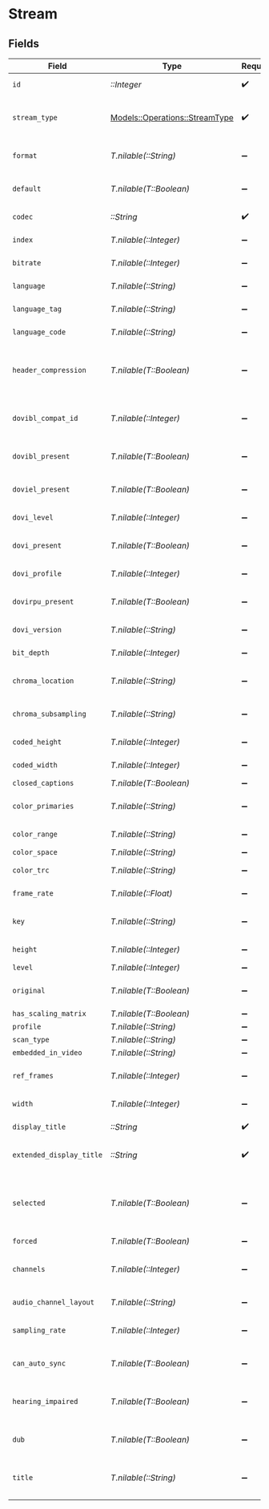 # Stream


## Fields

| Field                                                                   | Type                                                                    | Required                                                                | Description                                                             | Example                                                                 |
| ----------------------------------------------------------------------- | ----------------------------------------------------------------------- | ----------------------------------------------------------------------- | ----------------------------------------------------------------------- | ----------------------------------------------------------------------- |
| `id`                                                                    | *::Integer*                                                             | :heavy_check_mark:                                                      | Unique stream identifier.                                               | 1002625                                                                 |
| `stream_type`                                                           | [Models::Operations::StreamType](../../models/operations/streamtype.md) | :heavy_check_mark:                                                      | Stream type:<br/>  - 1 = video<br/>  - 2 = audio<br/>  - 3 = subtitle<br/> | 1                                                                       |
| `format`                                                                | *T.nilable(::String)*                                                   | :heavy_minus_sign:                                                      | Format of the stream (e.g., srt).                                       | srt                                                                     |
| `default`                                                               | *T.nilable(T::Boolean)*                                                 | :heavy_minus_sign:                                                      | Indicates if this stream is default.                                    | true                                                                    |
| `codec`                                                                 | *::String*                                                              | :heavy_check_mark:                                                      | Codec used by the stream.                                               | hevc                                                                    |
| `index`                                                                 | *T.nilable(::Integer)*                                                  | :heavy_minus_sign:                                                      | Index of the stream.                                                    | 0                                                                       |
| `bitrate`                                                               | *T.nilable(::Integer)*                                                  | :heavy_minus_sign:                                                      | Bitrate of the stream.                                                  | 24743                                                                   |
| `language`                                                              | *T.nilable(::String)*                                                   | :heavy_minus_sign:                                                      | Language of the stream.                                                 | English                                                                 |
| `language_tag`                                                          | *T.nilable(::String)*                                                   | :heavy_minus_sign:                                                      | Language tag (e.g., en).                                                | en                                                                      |
| `language_code`                                                         | *T.nilable(::String)*                                                   | :heavy_minus_sign:                                                      | ISO language code.                                                      | eng                                                                     |
| `header_compression`                                                    | *T.nilable(T::Boolean)*                                                 | :heavy_minus_sign:                                                      | Indicates whether header compression is enabled.                        | true                                                                    |
| `dovibl_compat_id`                                                      | *T.nilable(::Integer)*                                                  | :heavy_minus_sign:                                                      | Dolby Vision BL compatibility ID.                                       | 1                                                                       |
| `dovibl_present`                                                        | *T.nilable(T::Boolean)*                                                 | :heavy_minus_sign:                                                      | Indicates if Dolby Vision BL is present.                                | true                                                                    |
| `doviel_present`                                                        | *T.nilable(T::Boolean)*                                                 | :heavy_minus_sign:                                                      | Indicates if Dolby Vision EL is present.                                | false                                                                   |
| `dovi_level`                                                            | *T.nilable(::Integer)*                                                  | :heavy_minus_sign:                                                      | Dolby Vision level.                                                     | 6                                                                       |
| `dovi_present`                                                          | *T.nilable(T::Boolean)*                                                 | :heavy_minus_sign:                                                      | Indicates if Dolby Vision is present.                                   | true                                                                    |
| `dovi_profile`                                                          | *T.nilable(::Integer)*                                                  | :heavy_minus_sign:                                                      | Dolby Vision profile.                                                   | 8                                                                       |
| `dovirpu_present`                                                       | *T.nilable(T::Boolean)*                                                 | :heavy_minus_sign:                                                      | Indicates if Dolby Vision RPU is present.                               | true                                                                    |
| `dovi_version`                                                          | *T.nilable(::String)*                                                   | :heavy_minus_sign:                                                      | Dolby Vision version.                                                   | 1.0                                                                     |
| `bit_depth`                                                             | *T.nilable(::Integer)*                                                  | :heavy_minus_sign:                                                      | Bit depth of the video stream.                                          | 10                                                                      |
| `chroma_location`                                                       | *T.nilable(::String)*                                                   | :heavy_minus_sign:                                                      | Chroma sample location.                                                 | topleft                                                                 |
| `chroma_subsampling`                                                    | *T.nilable(::String)*                                                   | :heavy_minus_sign:                                                      | Chroma subsampling format.                                              | 4:2:0                                                                   |
| `coded_height`                                                          | *T.nilable(::Integer)*                                                  | :heavy_minus_sign:                                                      | Coded video height.                                                     | 1608                                                                    |
| `coded_width`                                                           | *T.nilable(::Integer)*                                                  | :heavy_minus_sign:                                                      | Coded video width.                                                      | 3840                                                                    |
| `closed_captions`                                                       | *T.nilable(T::Boolean)*                                                 | :heavy_minus_sign:                                                      | N/A                                                                     | true                                                                    |
| `color_primaries`                                                       | *T.nilable(::String)*                                                   | :heavy_minus_sign:                                                      | Color primaries used.                                                   | bt2020                                                                  |
| `color_range`                                                           | *T.nilable(::String)*                                                   | :heavy_minus_sign:                                                      | Color range (e.g., tv).                                                 | tv                                                                      |
| `color_space`                                                           | *T.nilable(::String)*                                                   | :heavy_minus_sign:                                                      | Color space.                                                            | bt2020nc                                                                |
| `color_trc`                                                             | *T.nilable(::String)*                                                   | :heavy_minus_sign:                                                      | Color transfer characteristics.                                         | smpte2084                                                               |
| `frame_rate`                                                            | *T.nilable(::Float)*                                                    | :heavy_minus_sign:                                                      | Frame rate of the stream.                                               | 23.976                                                                  |
| `key`                                                                   | *T.nilable(::String)*                                                   | :heavy_minus_sign:                                                      | Key to access this stream part.                                         | /library/streams/216389                                                 |
| `height`                                                                | *T.nilable(::Integer)*                                                  | :heavy_minus_sign:                                                      | Height of the video stream.                                             | 1602                                                                    |
| `level`                                                                 | *T.nilable(::Integer)*                                                  | :heavy_minus_sign:                                                      | Video level.                                                            | 150                                                                     |
| `original`                                                              | *T.nilable(T::Boolean)*                                                 | :heavy_minus_sign:                                                      | Indicates if this is the original stream.                               | true                                                                    |
| `has_scaling_matrix`                                                    | *T.nilable(T::Boolean)*                                                 | :heavy_minus_sign:                                                      | N/A                                                                     | false                                                                   |
| `profile`                                                               | *T.nilable(::String)*                                                   | :heavy_minus_sign:                                                      | Video profile.                                                          | main 10                                                                 |
| `scan_type`                                                             | *T.nilable(::String)*                                                   | :heavy_minus_sign:                                                      | N/A                                                                     | progressive                                                             |
| `embedded_in_video`                                                     | *T.nilable(::String)*                                                   | :heavy_minus_sign:                                                      | N/A                                                                     | progressive                                                             |
| `ref_frames`                                                            | *T.nilable(::Integer)*                                                  | :heavy_minus_sign:                                                      | Number of reference frames.                                             | 1                                                                       |
| `width`                                                                 | *T.nilable(::Integer)*                                                  | :heavy_minus_sign:                                                      | Width of the video stream.                                              | 3840                                                                    |
| `display_title`                                                         | *::String*                                                              | :heavy_check_mark:                                                      | Display title for the stream.                                           | 4K DoVi/HDR10 (HEVC Main 10)                                            |
| `extended_display_title`                                                | *::String*                                                              | :heavy_check_mark:                                                      | Extended display title for the stream.                                  | 4K DoVi/HDR10 (HEVC Main 10)                                            |
| `selected`                                                              | *T.nilable(T::Boolean)*                                                 | :heavy_minus_sign:                                                      | Indicates if this stream is selected (applicable for audio streams).    | true                                                                    |
| `forced`                                                                | *T.nilable(T::Boolean)*                                                 | :heavy_minus_sign:                                                      | N/A                                                                     | true                                                                    |
| `channels`                                                              | *T.nilable(::Integer)*                                                  | :heavy_minus_sign:                                                      | Number of audio channels (for audio streams).                           | 6                                                                       |
| `audio_channel_layout`                                                  | *T.nilable(::String)*                                                   | :heavy_minus_sign:                                                      | Audio channel layout.                                                   | 5.1(side)                                                               |
| `sampling_rate`                                                         | *T.nilable(::Integer)*                                                  | :heavy_minus_sign:                                                      | Sampling rate for the audio stream.                                     | 48000                                                                   |
| `can_auto_sync`                                                         | *T.nilable(T::Boolean)*                                                 | :heavy_minus_sign:                                                      | Indicates if the stream can auto-sync.                                  | false                                                                   |
| `hearing_impaired`                                                      | *T.nilable(T::Boolean)*                                                 | :heavy_minus_sign:                                                      | Indicates if the stream is for the hearing impaired.                    | true                                                                    |
| `dub`                                                                   | *T.nilable(T::Boolean)*                                                 | :heavy_minus_sign:                                                      | Indicates if the stream is a dub.                                       | true                                                                    |
| `title`                                                                 | *T.nilable(::String)*                                                   | :heavy_minus_sign:                                                      | Optional title for the stream (e.g., language variant).                 | SDH                                                                     |